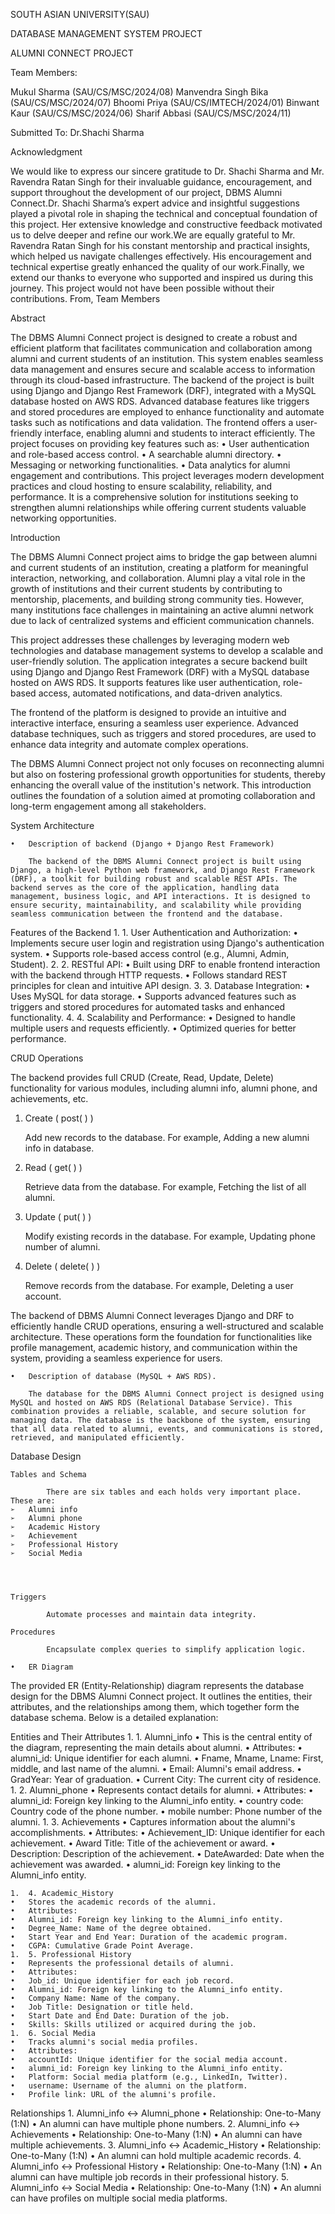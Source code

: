 SOUTH ASIAN UNIVERSITY(SAU)






DATABASE MANAGEMENT SYSTEM PROJECT

ALUMNI CONNECT PROJECT

Team Members:

Mukul Sharma (SAU/CS/MSC/2024/08)
Manvendra Singh Bika (SAU/CS/MSC/2024/07)
Bhoomi Priya (SAU/CS/IMTECH/2024/01)
Binwant Kaur (SAU/CS/MSC/2024/06)
Sharif Abbasi (SAU/CS/MSC/2024/11)

Submitted To: Dr.Shachi Sharma

Acknowledgment

We would like to express our sincere gratitude to Dr. Shachi Sharma and Mr. Ravendra Ratan Singh for their invaluable guidance, encouragement, and support throughout the development of our project, DBMS Alumni Connect.Dr. Shachi Sharma’s expert advice and insightful suggestions played a pivotal role in shaping the technical and conceptual foundation of this project. Her extensive knowledge and constructive feedback motivated us to delve deeper and refine our work.We are equally grateful to Mr. Ravendra Ratan Singh for his constant mentorship and practical insights, which helped us navigate challenges effectively. His encouragement and technical expertise greatly enhanced the quality of our work.Finally, we extend our thanks to everyone who supported and inspired us during this journey. This project would not have been possible without their contributions.
From,
Team Members



Abstract

The DBMS Alumni Connect project is designed to create a robust and efficient platform that facilitates communication and collaboration among alumni and current students of an institution. This system enables seamless data management and ensures secure and scalable access to information through its cloud-based infrastructure.
The backend of the project is built using Django and Django Rest Framework (DRF), integrated with a MySQL database hosted on AWS RDS. Advanced database features like triggers and stored procedures are employed to enhance functionality and automate tasks such as notifications and data validation. The frontend offers a user-friendly interface, enabling alumni and students to interact efficiently.
The project focuses on providing key features such as:
	•	User authentication and role-based access control.
	•	A searchable alumni directory.
	•	Messaging or networking functionalities.
	•	Data analytics for alumni engagement and contributions.
This project leverages modern development practices and cloud hosting to ensure scalability, reliability, and performance. It is a comprehensive solution for institutions seeking to strengthen alumni relationships while offering current students valuable networking opportunities.


Introduction

The DBMS Alumni Connect project aims to bridge the gap between alumni and current students of an institution, creating a platform for meaningful interaction, networking, and collaboration. Alumni play a vital role in the growth of institutions and their current students by contributing to mentorship, placements, and building strong community ties. However, many institutions face challenges in maintaining an active alumni network due to lack of centralized systems and efficient communication channels.

This project addresses these challenges by leveraging modern web technologies and database management systems to develop a scalable and user-friendly solution. The application integrates a secure backend built using Django and Django Rest Framework (DRF) with a MySQL database hosted on AWS RDS. It supports features like user authentication, role-based access, automated notifications, and data-driven analytics.

The frontend of the platform is designed to provide an intuitive and interactive interface, ensuring a seamless user experience. Advanced database techniques, such as triggers and stored procedures, are used to enhance data integrity and automate complex operations.

The DBMS Alumni Connect project not only focuses on reconnecting alumni but also on fostering professional growth opportunities for students, thereby enhancing the overall value of the institution's network. This introduction outlines the foundation of a solution aimed at promoting collaboration and long-term engagement among all stakeholders.

System Architecture

	•	Description of backend (Django + Django Rest Framework)
		
		The backend of the DBMS Alumni Connect project is built using Django, a high-level Python web framework, and Django Rest Framework (DRF), a toolkit for building robust and scalable REST APIs. The backend serves as the core of the application, handling data management, business logic, and API interactions. It is designed to ensure security, maintainability, and scalability while providing seamless communication between the frontend and the database.
Features of the Backend
	1.	1. User Authentication and Authorization:
	•	Implements secure user login and registration using Django's authentication system.
	•	Supports role-based access control (e.g., Alumni, Admin, Student).
	2.	2. RESTful API:
	•	Built using DRF to enable frontend interaction with the backend through HTTP requests.
	•	Follows standard REST principles for clean and intuitive API design.
	3.	3. Database Integration:
	•	Uses MySQL for data storage.
	•	Supports advanced features such as triggers and stored procedures for automated tasks and enhanced functionality.
	4.	4. Scalability and Performance:
	•	Designed to handle multiple users and requests efficiently.
	•	Optimized queries for better performance.

CRUD Operations

The backend provides full CRUD (Create, Read, Update, Delete) functionality for various modules, including alumni info, alumni phone, and achievements, etc.

1. Create ( post( ) )

	Add new records to the database. For example, Adding a new alumni info in database.

2. Read ( get( ) )
	
	Retrieve data from the database. For example, Fetching the list of all alumni.

3. Update ( put( ) )

	Modify existing records in the database. For example, Updating phone number of alumni.

4. Delete ( delete( ) )

	Remove records from the database. For example, Deleting a user account.



The backend of DBMS Alumni Connect leverages Django and DRF to efficiently handle CRUD operations, ensuring a well-structured and scalable architecture. These operations form the foundation for functionalities like profile management, academic history, and communication within the system, providing a seamless experience for users.

	
	•	Description of database (MySQL + AWS RDS).
	
		The database for the DBMS Alumni Connect project is designed using MySQL and hosted on AWS RDS (Relational Database Service). This combination provides a reliable, scalable, and secure solution for managing data. The database is the backbone of the system, ensuring that all data related to alumni, events, and communications is stored, retrieved, and manipulated efficiently.

Database Design

	Tables and Schema
		
			There are six tables and each holds very important place. These are:
	➢	Alumni info
	➢	Alumni phone
	➢	Academic History
	➢	Achievement
	➢	Professional History
	➢	Social Media			




	Triggers
			
			Automate processes and maintain data integrity.

	Procedures
	
			Encapsulate complex queries to simplify application logic.

	•	ER Diagram
		
	  
The provided ER (Entity-Relationship) diagram represents the database design for the DBMS Alumni Connect project. It outlines the entities, their attributes, and the relationships among them, which together form the database schema. Below is a detailed explanation:




Entities and Their Attributes
	1.	1. Alumni_info
	•	This is the central entity of the diagram, representing the main details about alumni.
	•	Attributes:
	•	alumni_id: Unique identifier for each alumni.
	•	Fname, Mname, Lname: First, middle, and last name of the alumni.
	•	Email: Alumni's email address.
	•	GradYear: Year of graduation.
	•	Current City: The current city of residence.
	1.	2. Alumni_phone
	•	Represents contact details for alumni.
	•	Attributes:
	•	alumni_id: Foreign key linking to the Alumni_info entity.
	•	country code: Country code of the phone number.
	•	mobile number: Phone number of the alumni.
	1.	3. Achievements
	•	Captures information about the alumni's accomplishments.
	•	Attributes:
	•	Achievement_ID: Unique identifier for each achievement.
	•	Award Title: Title of the achievement or award.
	•	Description: Description of the achievement.
	•	DateAwarded: Date when the achievement was awarded.
	•	alumni_id: Foreign key linking to the Alumni_info entity.



	1.	4. Academic_History
	•	Stores the academic records of the alumni.
	•	Attributes:
	•	Alumni_id: Foreign key linking to the Alumni_info entity.
	•	Degree_Name: Name of the degree obtained.
	•	Start Year and End Year: Duration of the academic program.
	•	CGPA: Cumulative Grade Point Average.
	1.	5. Professional History
	•	Represents the professional details of alumni.
	•	Attributes:
	•	Job_id: Unique identifier for each job record.
	•	Alumni_id: Foreign key linking to the Alumni_info entity.
	•	Company Name: Name of the company.
	•	Job Title: Designation or title held.
	•	Start Date and End Date: Duration of the job.
	•	Skills: Skills utilized or acquired during the job.
	1.	6. Social Media
	•	Tracks alumni's social media profiles.
	•	Attributes:
	•	accountId: Unique identifier for the social media account.
	•	alumni_id: Foreign key linking to the Alumni_info entity.
	•	Platform: Social media platform (e.g., LinkedIn, Twitter).
	•	username: Username of the alumni on the platform.
	•	Profile link: URL of the alumni's profile.

Relationships
	1.	Alumni_info ↔ Alumni_phone
	•	Relationship: One-to-Many (1:N)
	•	An alumni can have multiple phone numbers.
	2.	Alumni_info ↔ Achievements
	•	Relationship: One-to-Many (1:N)
	•	An alumni can have multiple achievements.
	3.	Alumni_info ↔ Academic_History
	•	Relationship: One-to-Many (1:N)
	•	An alumni can hold multiple academic records.
	4.	Alumni_info ↔ Professional History
	•	Relationship: One-to-Many (1:N)
	•	An alumni can have multiple job records in their professional history.
	5.	Alumni_info ↔ Social Media
	•	Relationship: One-to-Many (1:N)
	•	An alumni can have profiles on multiple social media platforms.


